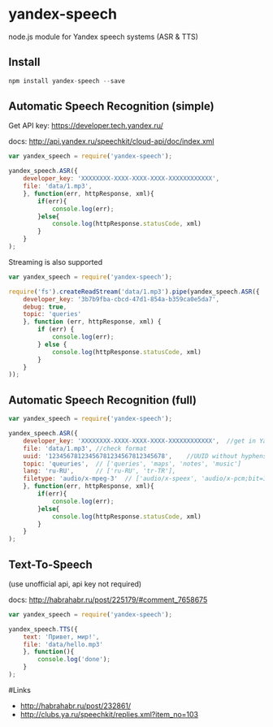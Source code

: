 yandex-speech
=============

node.js module for Yandex speech systems (ASR & TTS)

## Install
```javascript
npm install yandex-speech --save

```

## Automatic Speech Recognition (simple)

Get API key: https://developer.tech.yandex.ru/

docs: http://api.yandex.ru/speechkit/cloud-api/doc/index.xml

```javascript
var yandex_speech = require('yandex-speech');

yandex_speech.ASR({
    developer_key: 'XXXXXXXX-XXXX-XXXX-XXXX-XXXXXXXXXXXX',    
    file: 'data/1.mp3',
	}, function(err, httpResponse, xml){
		if(err){
    		console.log(err);
    	}else{
    		console.log(httpResponse.statusCode, xml)
    	}
    }
);

```

Streaming is also supported

```javascript
var yandex_speech = require('yandex-speech');

require('fs').createReadStream('data/1.mp3').pipe(yandex_speech.ASR({
    developer_key: '3b7b9fba-cbcd-47d1-854a-b359ca0e5da7',
    debug: true,
    topic: 'queries'
	}, function (err, httpResponse, xml) {
		if (err) {
    		console.log(err);
    	} else {
    		console.log(httpResponse.statusCode, xml)
    	}
    }
));

```

## Automatic Speech Recognition (full)
```javascript
var yandex_speech = require('yandex-speech');

yandex_speech.ASR({
    developer_key: 'XXXXXXXX-XXXX-XXXX-XXXX-XXXXXXXXXXXX',  //get in Yandex Developer Center
    file: 'data/1.mp3', //check format
    uuid: '12345678123456781234567812345678',    //UUID without hyphens
    topic: 'queuries',  // ['queries', 'maps', 'notes', 'music']
    lang: 'ru-RU',      // ['ru-RU', 'tr-TR'],
    filetype: 'audio/x-mpeg-3'  // ['audio/x-speex', 'audio/x-pcm;bit=16;rate=8000', 'audio/x-pcm;bit=16;rate=16000', 'audio/x-alaw;bit=13;rate=8000', 'audio/x-wav', 'audio/x-mpeg-3']
	}, function(err, httpResponse, xml){
		if(err){
    		console.log(err);
    	}else{
    		console.log(httpResponse.statusCode, xml)
    	}
    }
);

```



## Text-To-Speech 

(use unofficial api, api key not required)

docs: http://habrahabr.ru/post/225179/#comment_7658675

```javascript
var yandex_speech = require('yandex-speech');

yandex_speech.TTS({
	text: 'Привет, мир!',
	file: 'data/hello.mp3'
	}, function(){
		console.log('done');
	}
);

```

#Links
- http://habrahabr.ru/post/232861/
- http://clubs.ya.ru/speechkit/replies.xml?item_no=103



